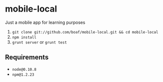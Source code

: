 mobile-local
============

Just a mobile app for learning purposes

1. `git clone git://github.com/boaf/mobile-local.git && cd mobile-local`
2. `npm install`
3. `grunt server` or `grunt test`

Requirements
------------

- `node@0.10.8`
- `npm@1.2.23`
